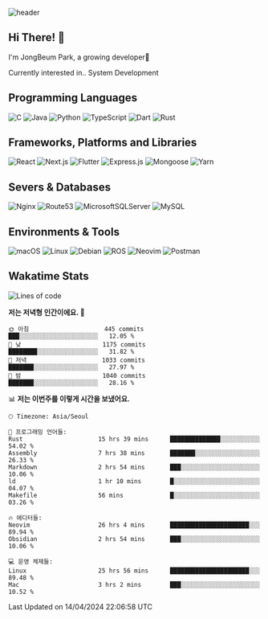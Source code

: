 ![header](https://capsule-render.vercel.app/api?type=waving&color=gradient&height=250&section=header&text=JongBeum%20Park&desc=Welcome%20to%20my%20Github!&fontAlign=66&fontAlignY=35&descAlign=83&descAlignY=55&animation=fadeIn)

## Hi There! 👋
I'm JongBeum Park, a growing developer🌱

Currently interested in.. System Development

## Programming Languages
![C](https://img.shields.io/badge/c-00599C?style=for-the-badge&logo=c&logoColor=white)
![Java](https://img.shields.io/badge/java-ED8B00?style=for-the-badge&logo=openjdk&logoColor=white)
![Python](https://img.shields.io/badge/python-3670A0?style=for-the-badge&logo=python&logoColor=ffdd54)
![TypeScript](https://img.shields.io/badge/typescript-007ACC?style=for-the-badge&logo=typescript&logoColor=white)
![Dart](https://img.shields.io/badge/dart-0175C2?style=for-the-badge&logo=dart&logoColor=white)
![Rust](https://img.shields.io/badge/rust-000000?style=for-the-badge&logo=rust&logoColor=white)

## Frameworks, Platforms and Libraries
![React](https://img.shields.io/badge/react-20232a?style=for-the-badge&logo=react&logoColor=%2361DAFB)
![Next.js](https://img.shields.io/badge/Next.js-000000?style=for-the-badge&logo=Next.js&logoColor=white)
![Flutter](https://img.shields.io/badge/flutter-02569B?style=for-the-badge&logo=flutter&logoColor=white)
![Express.js](https://img.shields.io/badge/express.js-404d59?style=for-the-badge&logo=express&logoColor=%2361DAFB)
![Mongoose](https://img.shields.io/badge/Mongoose-880000?style=for-the-badge&logo=mongoose&logoColor=white)
![Yarn](https://img.shields.io/badge/yarn-2C8EBB?style=for-the-badge&logo=yarn&logoColor=white)

## Severs & Databases
![Nginx](https://img.shields.io/badge/nginx-009639?style=for-the-badge&logo=nginx&logoColor=white)
![Route53](https://img.shields.io/badge/Route53-8c4fff?style=for-the-badge&logo=Amazon%20Route%2053&logoColor=white)
![MicrosoftSQLServer](https://img.shields.io/badge/Microsoft%20SQL%20Sever-CC2927?style=for-the-badge&logo=microsoft%20sql%20server&logoColor=white)
![MySQL](https://img.shields.io/badge/mysql-4479A1?style=for-the-badge&logo=mysql&logoColor=white)

## Environments & Tools
![macOS](https://img.shields.io/badge/-macOS-000000?style=for-the-badge&logo=macOS&logoColor=white)
![Linux](https://img.shields.io/badge/Linux-FCC624?style=for-the-badge&logo=Linux&logoColor=white)
![Debian](https://img.shields.io/badge/Debian-A81D33?style=for-the-badge&logo=Debian&logoColor=white)
![ROS](https://img.shields.io/badge/ROS-22314E?style=for-the-badge&logo=ROS&logoColor=white)
![Neovim](https://img.shields.io/badge/neovim-57A143?style=for-the-badge&logo=Neovim&logoColor=white)
![Postman](https://img.shields.io/badge/Postman-FF6C37?style=for-the-badge&logo=Postman&logoColor=white)

## Wakatime Stats
<!--START_SECTION:waka-->
![Lines of code](https://img.shields.io/badge/%EC%A0%80%EB%8A%94%20%EC%97%AC%ED%83%9C%EA%B9%8C%EC%A7%80%20-2.8%20million%20%EC%A4%84%EC%9D%98%20%EC%BD%94%EB%93%9C%EB%A5%BC%20%EC%9E%91%EC%84%B1%ED%96%88%EC%96%B4%EC%9A%94.-blue)

**저는 저녁형 인간이에요. 🦉** 

```text
🌞 아침                     445 commits         ███░░░░░░░░░░░░░░░░░░░░░░   12.05 % 
🌆 낮　                     1175 commits        ████████░░░░░░░░░░░░░░░░░   31.82 % 
🌃 저녁                     1033 commits        ███████░░░░░░░░░░░░░░░░░░   27.97 % 
🌙 밤　                     1040 commits        ███████░░░░░░░░░░░░░░░░░░   28.16 % 
```


📊 **저는 이번주를 이렇게 시간을 보냈어요.** 

```text
🕑︎ Timezone: Asia/Seoul

💬 프로그래밍 언어들: 
Rust                     15 hrs 39 mins      ██████████████░░░░░░░░░░░   54.02 % 
Assembly                 7 hrs 38 mins       ███████░░░░░░░░░░░░░░░░░░   26.33 % 
Markdown                 2 hrs 54 mins       ███░░░░░░░░░░░░░░░░░░░░░░   10.06 % 
ld                       1 hr 10 mins        █░░░░░░░░░░░░░░░░░░░░░░░░   04.07 % 
Makefile                 56 mins             █░░░░░░░░░░░░░░░░░░░░░░░░   03.26 % 

🔥 에디터들: 
Neovim                   26 hrs 4 mins       ██████████████████████░░░   89.94 % 
Obsidian                 2 hrs 54 mins       ███░░░░░░░░░░░░░░░░░░░░░░   10.06 % 

💻 운영 체제들: 
Linux                    25 hrs 56 mins      ██████████████████████░░░   89.48 % 
Mac                      3 hrs 2 mins        ███░░░░░░░░░░░░░░░░░░░░░░   10.52 % 
```


 Last Updated on 14/04/2024 22:06:58 UTC
<!--END_SECTION:waka-->

